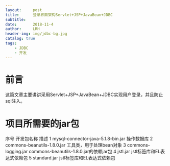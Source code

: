 ```yaml
---
layout:     post
title:      登录界面架构Servlet+JSP+JavaBean+JDBC
subtitle:   
date:       2018-11-4
author:     LRH
header-img: img/jdbc-bg.jpg
catalog: true
tags:
    - JDBC
    - 开发
---
```


# 前言
这篇文章主要讲讲采用Servlet+JSP+JavaBean+JDBC实现用户登录，并且防止sql注入。

# 项目所需要的jar包

序号	                    开发包名称	                             描述
 1           mysql-connector-java-5.1.8-bin.jar                 操作数据库
 2	         commons-beanutils-1.8.0.jar     	          工具类，用于处理bean对象
 3	         commons-logging.jar	                      commons-beanutils-1.8.0.jar的依赖jar包
 4	         jstl.jar	                                  jstl标签库和EL表达式依赖包
 5	         standard.jar	                              jstl标签库和EL表达式依赖包
